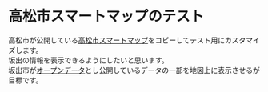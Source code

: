 # 高松市スマートマップのテスト

高松市が公開している[高松市スマートマップ](https://github.com/takamatsu-city/maps.takamatsu-fact.com)をコピーしてテスト用にカスタマイズします。  
坂出の情報を表示できるようにしたいと思います。  
坂出市が[オープンデータ](https://www.city.sakaide.lg.jp/soshiki/kouminrenkei/opendata.html)とし公開しているデータの一部を地図上に表示させるが目標です。  

